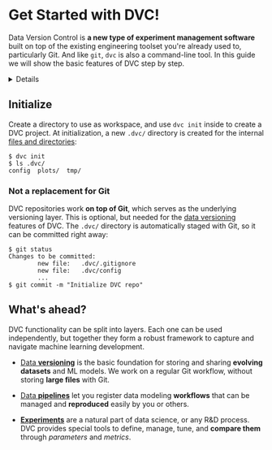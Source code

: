 # Get Started with DVC!

Data Version Control is **a new type of experiment management software** built
on top of the existing engineering toolset you're already used to, particularly
Git. And like `git`, `dvc` is also a command-line tool. In this guide we will
show the basic features of DVC step by step.

<details>

### TLDR: Get the complete project

In case you'd like to get the complete code base and final results, or have any
issues along the way, please note that we have a fully reproducible
[example-get-started](https://github.com/iterative/example-get-started) repo on
Github:

```dvc
$ git clone https://github.com/iterative/example-get-started
$ cd example-get-started
$ dvc pull
```

</details>

## Initialize

Create a directory to use as <abbr>workspace</abbr>, and use `dvc init` inside
to create a <abbr>DVC project</abbr>. At initialization, a new `.dvc/` directory
is created for the internal
[files and directories](/doc/user-guide/dvc-files-and-directories):

```dvc
$ dvc init
$ ls .dvc/
config  plots/  tmp/
```

### Not a replacement for Git

<abbr>DVC repositories</abbr> work **on top of Git**, which serves as the
underlying versioning layer. This is optional, but needed for the
[data versioning](/doc/tutorials/get-started/data-versioning) features of DVC.
The `.dvc/` directory is automatically staged with Git, so it can be committed
right away:

```dvc
$ git status
Changes to be committed:
        new file:   .dvc/.gitignore
        new file:   .dvc/config
        ...
$ git commit -m "Initialize DVC repo"
```

## What's ahead?

DVC functionality can be split into layers. Each one can be used independently,
but together they form a robust framework to capture and navigate machine
learning development.

- [Data **versioning**](/doc/tutorials/get-started/data-versioning) is the basic
  foundation for storing and sharing **evolving datasets** and ML models. We
  work on a regular Git workflow, without storing **large files** with Git.

- [Data **pipelines**](/doc/tutorials/get-started/data-pipelines) let you
  register data modeling **workflows** that can be managed and **reproduced**
  easily by you or others.

- [**Experiments**](/doc/tutorials/get-started/experiments) are a natural part
  of data science, or any R&D process. DVC provides special tools to define,
  manage, tune, and **compare them** through _parameters_ and _metrics_.
